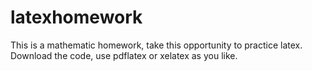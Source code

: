 # latexhomework
This is a mathematic homework, take this opportunity to practice latex.
Download the code, use pdflatex or xelatex as you like.
